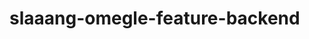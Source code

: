 # slaaang-omegle-feature-backend

<!-- // JSON format for render backend


// {
//   "name": "slaaang-omegle-feature-backend",
//   "version": "1.0.0",
//   "description": "Backend for Omegle clone",
//   "main": "server.js",
//   "scripts": {
//     "start": "node server.js"
//   },
//   "dependencies": {
//     "express": "^5.1.0",
//     "firebase-admin": "^13.4.0",
//     "firebase-functions": "^6.4.0",
//     "socket.io": "^4.8.1",
//     "ws": "^8.18.0"
//   }
// } 

-->